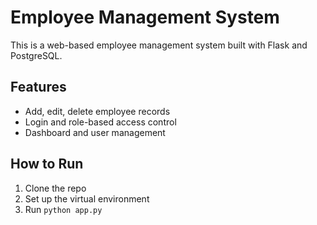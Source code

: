 # Employee Management System

This is a web-based employee management system built with Flask and PostgreSQL.

## Features
- Add, edit, delete employee records
- Login and role-based access control
- Dashboard and user management

## How to Run
1. Clone the repo
2. Set up the virtual environment
3. Run `python app.py`
